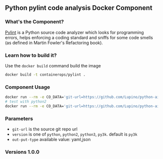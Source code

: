 ## Python pylint code analysis Docker Component

### What's the Component?
[Pylint](https://github.com/PyCQA/pylint) is a Python source code analyzer which looks for programming errors, helps enforcing a coding standard and sniffs for some code smells (as defined in Martin Fowler's Refactoring book).

### Learn how to build it?
Use the `docker build` command build the image
```bash
docker build -t containerops/pylint .
```

### Component Usage
```bash
docker run --rm -e CO_DATA='git-url=https://github.com/Lupino/python-aio-periodic.git' containerops/pylint
# test with python2
docker run --rm -e CO_DATA='git-url=https://github.com/Lupino/python-aio-periodic.git version=python' containerops/pylint
```

### Parameters
- `git-url` is the source git repo url
- `version` is one of `python`, `python2`, `python3`, `py3k`.  default is `py3k`
- `out-put-type` available value: yaml,json

### Versions 1.0.0
